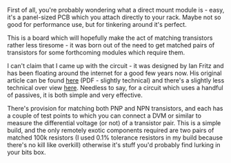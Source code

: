 First of all, you're probably wondering what a direct mount module is - easy, it's a panel-sized PCB which you attach directly to your rack. 
Maybe not so good for performance use, but for tinkering around it's perfect.

This is a board which will hopefully make the act of matching transistors rather less tiresome - it was born out of the need to get matched 
pairs of transistors for some forthcoming modules which require them.

I can't claim that I came up with the circuit - it was designed by Ian Fritz and has been floating around the internet for a good few years now. 
His original article can be found [here](https://web.archive.org/web/20151002134800if_/http://home.comcast.net/~ijfritz/MiscProj/transmat001.pdf) 
(PDF - slightly technical) and there's a slightly less technical over view [here](https://kassu2000.blogspot.com/2015/10/transistor-matching.html). 
Needless to say, for a circuit which uses a handful of passives, it is both simple and very effective.

There's provision for matching both PNP and NPN transistors, and each has a couple of test points to which you can connect a DVM or similar to 
measure the differential voltage (or not) of a transistor pair. This is a simple build, and the only remotely exotic components required are two 
pairs of matched 100k resistors (I used 0.1% tolerance resistors in my build because there's no kill like overkill) otherwise it's stuff you'd 
probably find lurking in your bits box.
